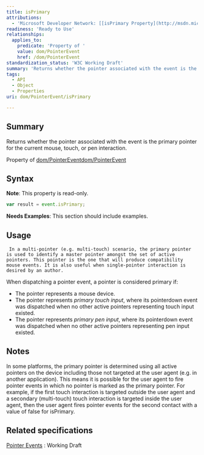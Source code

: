 ```yaml
---
title: isPrimary
attributions:
  - 'Microsoft Developer Network: [[isPrimary Property](http://msdn.microsoft.com/en-us/library/ie/jj152130(v=vs.85).aspx) Article]'
readiness: 'Ready to Use'
relationships:
  applies_to:
    predicate: 'Property of '
    value: dom/PointerEvent
    href: /dom/PointerEvent
standardization_status: 'W3C Working Draft'
summary: 'Returns whether the pointer associated with the event is the primary pointer for the current mouse, touch, or pen interaction.'
tags:
  - API
  - Object
  - Properties
uri: dom/PointerEvent/isPrimary

---
```

## <span>Summary</span>

Returns whether the pointer associated with the event is the primary pointer for the current mouse, touch, or pen interaction.

Property of [dom/PointerEvent](/dom/PointerEvent)[dom/PointerEvent](/dom/PointerEvent)

## <span>Syntax</span>

**Note**: This property is read-only.

``` js
var result = event.isPrimary;
```

**Needs Examples**: This section should include examples.

## <span>Usage</span>

     In a multi-pointer (e.g. multi-touch) scenario, the primary pointer is used to identify a master pointer amongst the set of active pointers. This pointer is the one that will produce compatibility mouse events. It is also useful when single-pointer interaction is desired by an author.

When dispatching a pointer event, a pointer is considered primary if:

-   The pointer represents a mouse device.
-   The pointer represents *primary touch input*, where its pointerdown event was dispatched when no other active pointers representing touch input existed.
-   The pointer represents *primary pen input*, where its pointerdown event was dispatched when no other active pointers representing pen input existed.

## <span>Notes</span>

In some platforms, the primary pointer is determined using all active pointers on the device including those not targeted at the user agent (e.g. in another application). This means it is possible for the user agent to fire pointer events in which no pointer is marked as the primary pointer. For example, if the first touch interaction is targeted outside the user agent and a secondary (multi-touch) touch interaction is targeted inside the user agent, then the user agent fires pointer events for the second contact with a value of false for isPrimary.

## <span>Related specifications</span>

[Pointer Events](http://www.w3.org/TR/pointerevents)
:   Working Draft

